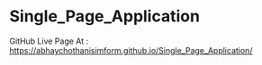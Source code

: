 # Single_Page_Application

GitHub Live Page At : https://abhaychothanisimform.github.io/Single_Page_Application/
